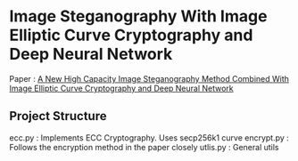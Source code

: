 # Image Steganography With Image Elliptic Curve Cryptography and Deep Neural Network

Paper : [A New High Capacity Image Steganography Method Combined With Image Elliptic Curve Cryptography and Deep Neural Network](https://ieeexplore.ieee.org/document/8981989)

## Project Structure

ecc.py : Implements ECC Cryptography. Uses secp256k1 curve
encrypt.py : Follows the encryption method in the paper closely
utlis.py : General utils
